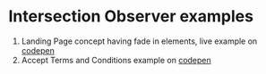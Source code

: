 # Intersection Observer examples

1. Landing Page concept having fade in elements, live example on [codepen](https://codepen.io/alexandracaulea/full/mdygyxV)
2. Accept Terms and Conditions example on [codepen](https://codepen.io/alexandracaulea/full/VwYOPKM)

